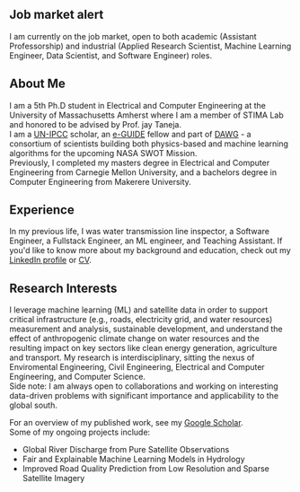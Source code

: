 ## Job market alert
I am currently on the job market, open to both academic (Assistant Professorship) and industrial (Applied Research Scientist, Machine Learning Engineer, Data Scientist, and Software Engineer) roles.

## About Me
I am a 5th Ph.D student in Electrical and Computer Engineering at the University of Massachusetts Amherst where I am a member of STIMA Lab and honored to be advised by Prof. jay Taneja.<br>
I am a [UN-IPCC](https://www.ipcc.ch/) scholar, an [e-GUIDE](https://eguide.io/) fellow and part of [DAWG](https://swot.jpl.nasa.gov/documents/4050/) - a consortium of scientists building both physics-based and machine learning algorithms for the upcoming NASA SWOT Mission. <br>
Previously, I completed my masters degree in Electrical and Computer Engineering from Carnegie Mellon University, and a bachelors degree in Computer Engineering from Makerere University.<br>

## Experience
In my previous life, I was water transmission line inspector, a Software Engineer, a Fullstack Engineer, an ML engineer, and Teaching Assistant. If you'd like to know more about my background and education, check out my [LinkedIn profile](https://www.linkedin.com/in/amuhebwa/) or [CV](https://amuhebwa.github.io/muhebwa_CV).<br>

## Research Interests
I leverage machine learning (ML) and satellite data in order to support critical infrastructure (e.g., roads, electricity grid, and water resources) measurement and analysis, sustainable development, and understand the effect of anthropogenic climate change on water resources and the resulting impact on key sectors like clean energy generation, agriculture and transport. My research is interdisciplinary, sitting the nexus of Enviromental Engineering, Civil Engineering, Electrical and Computer Engineering, and Computer Science. <br>
Side note: I am always open to collaborations and working on interesting data-driven problems with significant importance and applicability to the global south.

For an overview of my published work, see my [Google Scholar](https://scholar.google.com/citations?user=8mdZdQTo2SYC&hl=en). <br>
Some of my ongoing projects include:
- Global River Discharge from Pure Satellite Observations
- Fair and Explainable Machine Learning Models in Hydrology
- Improved Road Quality Prediction from Low Resolution and Sparse Satellite Imagery
